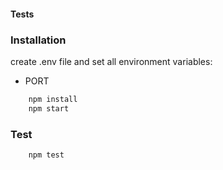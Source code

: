#### Tests

### Installation
create .env file and set all environment variables:
 - PORT
 
``` c
	npm install
	npm start
```

### Test

 
``` c
	npm test
```

